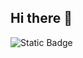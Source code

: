 ## Hi there 👋

![Static Badge](https://img.shields.io/badge/py-python-red?style=plastic&logo=python)

